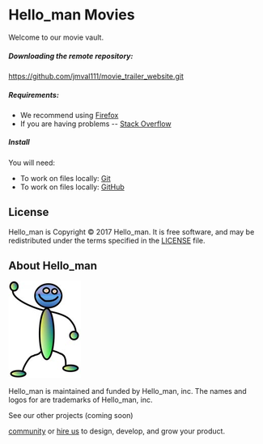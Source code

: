 # Hello_man Movies 

Welcome to our movie vault.  

##### Downloading the remote repository: 
https://github.com/jmval111/movie_trailer_website.git

##### Requirements:
* We recommend using [Firefox](https://www.mozilla.org/en-US/firefox/)
* If you are having problems -- [Stack Overflow](http://stackoverflow.com/questions/tagged/factory-bot)


##### Install
You will need:
* To work on files locally: [Git](https://git-scm.com/)
* To work on files locally: [GitHub](https://github.com)

License
-------

Hello_man is Copyright © 2017 Hello_man. It is free
software, and may be redistributed under the terms specified in the
[LICENSE](/LICENSE) file.

About Hello_man
----------------

![Hello_man](https://github.com/jmval111/movie_trailer_website/blob/master/images/waving-stick-man.jpg)

Hello_man is maintained and funded by Hello_man, inc.
The names and logos for are trademarks of Hello_man, inc.


See our other projects (coming soon)

[community] or [hire us][hire] to design, develop, and grow your product.

[community]: https://thoughtbot.com/community?utm_source=github
[hire]: https://thoughtbot.com?utm_source=github
